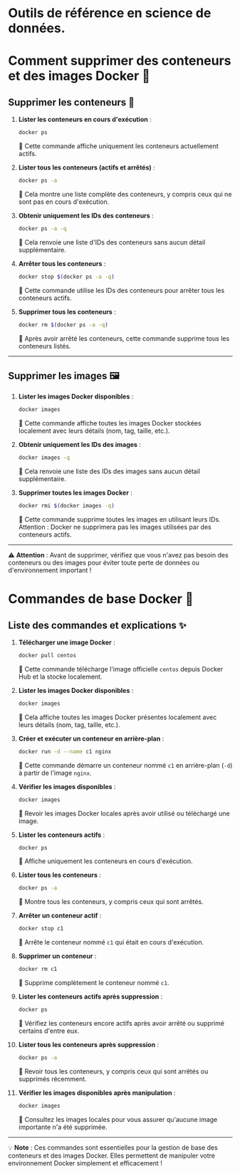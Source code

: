 # Outils de référence en science de données.
# Comment supprimer des conteneurs et des images Docker 🚀

## Supprimer les conteneurs 🛑

1. **Lister les conteneurs en cours d'exécution** :
   ```bash
   docker ps
   ```
   📝 Cette commande affiche uniquement les conteneurs actuellement actifs.

2. **Lister tous les conteneurs (actifs et arrêtés)** :
   ```bash
   docker ps -a
   ```
   📝 Cela montre une liste complète des conteneurs, y compris ceux qui ne sont pas en cours d'exécution.

3. **Obtenir uniquement les IDs des conteneurs** :
   ```bash
   docker ps -a -q
   ```
   📝 Cela renvoie une liste d'IDs des conteneurs sans aucun détail supplémentaire.

4. **Arrêter tous les conteneurs** :
   ```bash
   docker stop $(docker ps -a -q)
   ```
   📝 Cette commande utilise les IDs des conteneurs pour arrêter tous les conteneurs actifs.

5. **Supprimer tous les conteneurs** :
   ```bash
   docker rm $(docker ps -a -q)
   ```
   📝 Après avoir arrêté les conteneurs, cette commande supprime tous les conteneurs listés.

---

## Supprimer les images 🖼️

1. **Lister les images Docker disponibles** :
   ```bash
   docker images
   ```
   📝 Cette commande affiche toutes les images Docker stockées localement avec leurs détails (nom, tag, taille, etc.).

2. **Obtenir uniquement les IDs des images** :
   ```bash
   docker images -q
   ```
   📝 Cela renvoie une liste des IDs des images sans aucun détail supplémentaire.

3. **Supprimer toutes les images Docker** :
   ```bash
   docker rmi $(docker images -q)
   ```
   📝 Cette commande supprime toutes les images en utilisant leurs IDs. Attention : Docker ne supprimera pas les images utilisées par des conteneurs actifs.

---

⚠️ **Attention** : Avant de supprimer, vérifiez que vous n'avez pas besoin des conteneurs ou des images pour éviter toute perte de données ou d'environnement important !

# Commandes de base Docker 🐳

## Liste des commandes et explications ✨

1. **Télécharger une image Docker** :
   ```bash
   docker pull centos
   ```
   📝 Cette commande télécharge l'image officielle `centos` depuis Docker Hub et la stocke localement.

2. **Lister les images Docker disponibles** :
   ```bash
   docker images
   ```
   📝 Cela affiche toutes les images Docker présentes localement avec leurs détails (nom, tag, taille, etc.).

3. **Créer et exécuter un conteneur en arrière-plan** :
   ```bash
   docker run -d --name c1 nginx
   ```
   📝 Cette commande démarre un conteneur nommé `c1` en arrière-plan (`-d`) à partir de l'image `nginx`.

4. **Vérifier les images disponibles** :
   ```bash
   docker images
   ```
   📝 Revoir les images Docker locales après avoir utilisé ou téléchargé une image.

5. **Lister les conteneurs actifs** :
   ```bash
   docker ps
   ```
   📝 Affiche uniquement les conteneurs en cours d'exécution.

6. **Lister tous les conteneurs** :
   ```bash
   docker ps -a
   ```
   📝 Montre tous les conteneurs, y compris ceux qui sont arrêtés.

7. **Arrêter un conteneur actif** :
   ```bash
   docker stop c1
   ```
   📝 Arrête le conteneur nommé `c1` qui était en cours d'exécution.

8. **Supprimer un conteneur** :
   ```bash
   docker rm c1
   ```
   📝 Supprime complètement le conteneur nommé `c1`.

9. **Lister les conteneurs actifs après suppression** :
   ```bash
   docker ps
   ```
   📝 Vérifiez les conteneurs encore actifs après avoir arrêté ou supprimé certains d'entre eux.

10. **Lister tous les conteneurs après suppression** :
    ```bash
    docker ps -a
    ```
    📝 Revoir tous les conteneurs, y compris ceux qui sont arrêtés ou supprimés récemment.

11. **Vérifier les images disponibles après manipulation** :
    ```bash
    docker images
    ```
    📝 Consultez les images locales pour vous assurer qu'aucune image importante n'a été supprimée.

---

💡 **Note** : Ces commandes sont essentielles pour la gestion de base des conteneurs et des images Docker. Elles permettent de manipuler votre environnement Docker simplement et efficacement !

